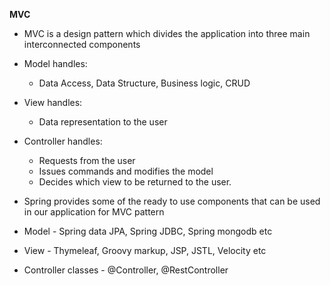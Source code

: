 **MVC**

* MVC is a design pattern which divides the application into three main interconnected components
* Model handles:
  * Data Access, Data Structure, Business logic, CRUD
* View handles:
  * Data representation to the user
* Controller handles:
  * Requests from the user
  * Issues commands and modifies the model
  * Decides which view to be returned to the user.
  


* Spring provides some of the ready to use components that can be used in our application for MVC pattern
* Model - Spring data JPA, Spring JDBC, Spring mongodb etc
* View - Thymeleaf, Groovy markup, JSP, JSTL, Velocity etc
* Controller classes - @Controller, @RestController